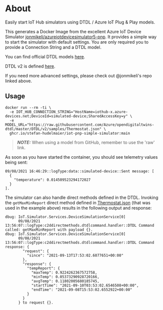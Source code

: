# About

Easily start IoT Hub simulators using DTDL / Azure IoT Plug & Play models.

This generates a Docker Image from the excellent Azure IoT Device Simulator [jonmikeli/azureiotdevicesimulator5-pnp](https://github.com/jonmikeli/azureiotdevicesimulator5-pnp).
It provides a simple way to start the simulator with default settings. You are only required you to provide a Connection String and a DTDL model.

You can find official DTDL models [here](https://github.com/Azure/iot-plugandplay-models/tree/main/dtmi).

DTDL v2 is defined [here](https://github.com/Azure/opendigitaltwins-dtdl/blob/master/DTDL/v2/dtdlv2.md).

If you need more advanced settings, please check out @jonmikeli's repo linked above.

## Usage

```console
docker run --rm -ti \
  -e IOT_HUB_CONNECTION_STRING="HostName=iothub-x.azure-devices.net;DeviceId=simulated-device;SharedAccessKey=y" \
  -e MODEL_URL="https://raw.githubusercontent.com/Azure/opendigitaltwins-dtdl/master/DTDL/v2/samples/Thermostat.json" \
  ghcr.io/stefan-hudelmaier/iot-pnp-simple-simulator:main
```

> **_NOTE:_** When using a model from GitHub, remember to use the 'raw' link.

As soon as you have started the container, you should see telemetry values being sent:

```
09/08/2021 16:46:29::logType:data::simulated-device::Sent message: [
  {
    "temperature": 0.014509523294172027
  }
].
```

The simulator can also handle direct methods defined in the DTDL. Invoking the `getMaxMinReport` direct method defined in 
[Thermostat.json](https://raw.githubusercontent.com/Azure/opendigitaltwins-dtdl/master/DTDL/v2/samples/Thermostat.json) (that was used in the example above) results in the following output and response:

```
dbug: IoT.Simulator.Services.DeviceSimulationService[0]
      09/08/2021 13:56:07::logType:c2ddirectmethods.dtdlcommand.handler::DTDL Command called: getMaxMinReport with payload {}.
dbug: IoT.Simulator.Services.DeviceSimulationService[0]
      09/08/2021 13:56:07::logType:c2ddirectmethods.dtdlcommand.handler::DTDL Command response: {
        "request": {
          "since": "2021-09-13T17:53:02.6077651+00:00"
        },
        "response": {
          "tempReport": {
            "maxTemp": 0.9224262367572758,
            "minTemp": 0.05373290928720166,
            "avgTemp": 0.11802005680185745,
            "startTime": "2021-09-10T03:53:02.6546508+00:00",
            "endTime": "2021-09-08T15:53:02.6552922+00:00"
          }
        }
      } to request {}.
```
